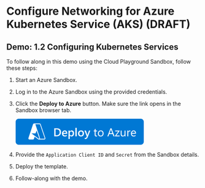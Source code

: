 # Configure Networking for Azure Kubernetes Service (AKS) (DRAFT)

## Demo: 1.2 Configuring Kubernetes Services

To follow along in this demo using the Cloud Playground Sandbox, follow these steps:

1. Start an Azure Sandbox.
1. Log in to the Azure Sandbox using the provided credentials.
1. Click the **Deploy to Azure** button. Make sure the link opens in the Sandbox browser tab.

    [![Deploy To Azure](https://raw.githubusercontent.com/Azure/azure-quickstart-templates/master/1-CONTRIBUTION-GUIDE/images/deploytoazure.svg?sanitize=true)](https://portal.azure.com/#create/Microsoft.Template/uri/https%3A%2F%2Fgithub.com%2FWayneHoggett-ACG%2Faks-networking-draft%2Fblob%2Fmain%2F1.2%2Fmain.json)

1. Provide the `Application Client ID` and `Secret` from the Sandbox details.
1. Deploy the template.
1. Follow-along with the demo.

## 